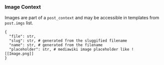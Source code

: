 ### Image Context

Images are part of a `post_context` and may be accessible in templates from `post.imgs` list.

```
{
  "file": str,
  "slug": str, # generated from the sluggified filename
  "name": str, # generated from the filename
  "placeholder": str, # mediawiki image placeholder like ![[Image.png]]
}
```
